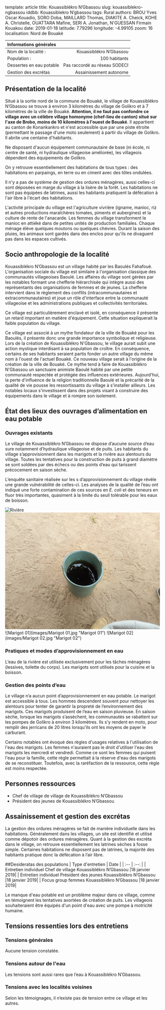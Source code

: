 template: article
title: Kouassiblékro N’Gbassou
slug: kouassiblekro-ngbassou
iddbb: Kouassiblekro N’gbassou
tags: Rural
authors: BROU Yves Oscar Kouadio, SORO Doba, MAILLARD Thomas, DIAKITE A. Cheick, KOHE A. Christelle, OUATTARA Mafine, SERI A. Jonathan, N'GUESSAN Firmain Kouakou
date: 2019-01-18
latitude: 7.79296
longitude: -4.99105
zoom: 16
localisation: Nord de Bouaké


|Informations générales||
|:--|--:|
| Nom de la localité : | Kouassiblékro N’Gbassou | 
| Population : | 100 habitants | 
| Dessertes en eau potable | Pas raccordé au réseau SODECI | 
| Gestion des excrétas | Assainissement autonome | 


## Présentation de la localité


Situé à la sortie nord de la commune de Bouaké, le village de Kouassiblékro N’Gbassou se trouve à environ 3 kilomètres du village de Golikro et à 7 kilomètres de la ville de Bouaké. **Attention, il ne faut pas confondre ce village avec un célèbre village homonyme (chef-lieu de canton) situé sur l'axe de Brobo, moins de 10 kilomètres à l'ouest de Bouaké**.  Il appartient au canton de Konankankro et n'est accessible que par une piste étroite (permettant le passage d'une moto seulement) à partir du village de Golikro. Il abrite une centaine d'habitants.


Ne disposant d'aucun équipement communautaire de base (ni école, ni centre de santé, ni hydraulique villageoise améliorée), les villageois dépendent des équipements de Golikro.


On y retrouve essentiellement des habitations de tous types : des habitations en parpaings, en terre ou en ciment avec des tôles ondulées. 


Il n'y a pas de système de gestion des ordures ménagères, aussi celles-ci sont déposées en marge du village à la lisère de la forêt. Les habitations ne sont pas équipées de latrines, aussi les habitants pratiquent la défécation à l'air libre à l'écart des habitations.


L'activité principale du village est l'agriculture vivrière (igname, manioc, riz et autres productions maraîchères tomates, piments et aubergines) et la culture de rente de l'anacarde. Les femmes du village transforment le manioc en attiéké dans de petites unités de production familiales. Chaque ménage élève quelques moutons ou quelques chèvres. Durant la saison des pluies, les animaux sont gardés dans des enclos pour qu'ils ne divaguent pas dans les espaces cultivés.

## Socio anthropologie de la localité 


Kouassiblékro N’Gbassou est un village habité par les Baoulés Fahafouè.  L'organisation sociale du village est similaire à l'organisation classique des communautés villageoises Baoulé. Les affaires du village sont gérées par les notables formant une chefferie hiérarchisée qui intègre aussi des représentants des organisations de femmes et de jeunes. La chefferie intervient dans le règlement des conflits (intracommunautaires et extracommunautaires) et joue un rôle d'interface entre la communauté villageoise et les administrations publiques et collectivités territoriales.


Ce village est particulièrement enclavé et isolé, en conséquence il présente un retard important en matière d'équipement. Cette situation expliquerait la faible population du village.


Ce village est associé à un mythe fondateur de la ville de Bouaké pour les Baoulés, il présente donc une grande importance symbolique et religieuse. Lors de la création de Kouassiblékro N'Gbassou, le village aurait subit une action mystique interdisant à sa population de croître. En conséquence, certains de ses habitants seraient partis fonder un autre village du même nom à l'ouest de l'actuel Bouaké. Ce nouveau village serait à l'origine de la création de la ville de Bouaké. Ce mythe tend à faire de Kouassiblékro N'Gbassou un sanctuaire animiste Baoulé habité par une petite communauté respectée et protégée des influences extérieures. Aujourd'hui, la perte d'influence de la religion traditionnelle Baoulé et la précarité de la qualité de vie pousse les ressortissants du village à s'installer ailleurs. Les notables locaux s'investissent dans des projets visant à construire des équipements dans le village et à rompre son isolement. 



## État des lieux des ouvrages d’alimentation en eau potable

### Ouvrages existants

Le village de Kouassiblékro N’Gbassou ne dispose d’aucune source d’eau sure notamment d’hydraulique villageoise et de puits. Les habitants du village s’approvisionnent dans les marigots et la rivière aux alentours du village. Toutes les tentatives pour la construction de puits à grand diamètre se sont soldées par des échecs ou des points d’eau qui tarissent précocement en saison sèche.

L’enquête sanitaire réalisée sur les s d’approvisionnement du village révèle une grande vulnérabilité de celles-ci. Les analyses de la qualité de l’eau ont indiqué une forte contamination de ces sources en *E. coli* et des teneurs en fluor très importantes, quasiment à la limite du seuil tolérable pour les eaux de boisson. 

![Rivière](images/Rivière.jpg "Rivière")
![Prélèvement d'eau dans la rivière](images/Eau_riviere.jpg "Prélèvement d'eau dans la rivière")
![Marigot 01](images/Marigot 01.jpg "Marigot 01")
![Marigot 02](images/Marigot 02.jpg "Marigot 02")



### Pratiques et modes d’approvisionnement en eau
L’eau de la rivière est utilisée exclusivement pour les tâches ménagères (lessives, toilette du corps). Les marigots sont utilisés pour la cuisine et la boisson. 

### Gestion des points d’eau
Le village n’a aucun point d’approvisionnement en eau potable. Le marigot est accessible à tous. Les hommes descendent souvent pour nettoyer les alentours pour tenter de garantir la propreté de l’environnement des marigots. Ces marigots produisent de l’eau en saison pluvieuse. En saison sèche, lorsque les marigots s’assèchent, les communautés se rabattent sur les pompes de Golikro à environ 3 kilomètres. Ils s'y rendent en moto, pour remplir des jerricans de 20 litres lorsqu'ils ont les moyens de payer le carburant.


Certains notables ont évoqué des règles d'usages relatives à l'utilisation de l'eau des marigots. Les femmes n'auraient pas le droit d'utiliser l'eau des marigots les mercredi et vendredi. Comme ce sont les femmes qui puisent l'eau pour la famille, cette règle permettait à la réserve d'eau des marigots de se reconstituer. Toutefois, avec la raréfaction de la ressource, cette règle est moins respectée.

## Personnes ressources


* Chef de village de village de Kouassiblékro N’Gbassou
* Président des jeunes de Kouassiblékro N’Gbassou


## Assainissement et gestion des excrétas

La gestion des ordures ménagères se fait de manière individuelle dans les habitations. Généralement dans les villages, un site est identifié et utilisé comme dépotoir des ordures ménagères.
Quant à la gestion des excréta dans le village, on retrouve essentiellement les latrines sèches à fosse simple. Certaines habitations ne disposent pas de latrines, la majorité des habitants pratique donc la défécation à l’air libre.


##Desideratas des populations
| Type d'entretien | Date | 
| :-- | :--: | 
| Entretien individuel Chef de village Kouassiblékro N’Gbassou |18 janvier 2019| 
| Entretien individuel Président des jeunes Kouassiblékro N’Gbassou |18 janvier 2019|
| Focus group femmes Kouassiblékro N’Gbassou |18 janvier 2019|


Le manque d'eau potable est un problème majeur dans ce village, comme en témoignent les tentatives avortées de création de puits. Les villageois souhaiteraient être équipés d'un point d'eau avec une pompe à motricité humaine.


## Tensions ressenties lors des entretiens

### Tensions générales
Aucune tension constatée. 

### Tensions autour de l'eau
Les tensions sont aussi rares que l’eau à Kouassiblékro N’Gbassou. 

### Tensions avec les localités voisines
Selon les témoignages, il n’existe pas de tension entre ce village et les autres. 

